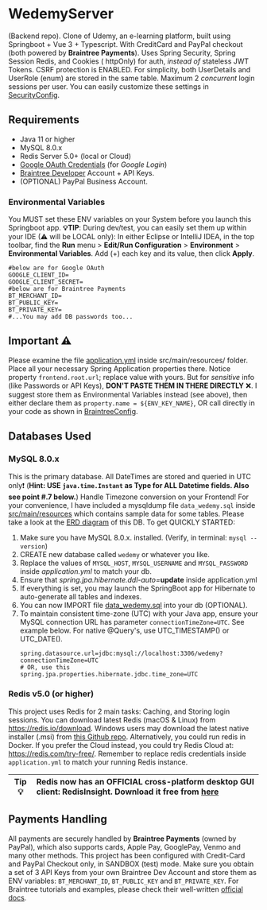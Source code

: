 # WedemyServer

(Backend repo). Clone of Udemy, an e-learning platform, built using Springboot + Vue 3 + Typescript. With CreditCard and
PayPal checkout (both powered by **Braintree Payments**). Uses Spring Security, Spring Session Redis, and Cookies (
httpOnly) for auth, _instead of_ stateless JWT Tokens. CSRF protection is ENABLED. For simplicity, both UserDetails and
UserRole (enum) are stored in the same table. Maximum 2 *concurrent* login sessions per user. You can easily customize
these settings in [SecurityConfig](src/main/java/com/davistiba/wedemyserver/config/SecurityConfig.java).

## Requirements

- Java 11 or higher
- MySQL 8.0.x
- Redis Server 5.0+ (local or Cloud)
- [Google OAuth Credentials](https://console.developers.google.com/apis/credentials) (for _Google Login_)
- [Braintree Developer](https://developer.paypal.com/braintree/docs) Account + API Keys.
- (OPTIONAL) PayPal Business Account.

### Environmental Variables

You MUST set these ENV variables on your System before you launch this Springboot app. **💡TIP**: During dev/test, you
can easily set them up within your IDE (⚠ will be LOCAL only): In either Eclipse or IntelliJ IDEA, in the top toolbar,
find the **Run** menu > **Edit/Run Configuration** > **Environment** > **Environmental Variables**. Add (+) each key and
its value, then click **Apply**.

```shell
#below are for Google OAuth
GOOGLE_CLIENT_ID=
GOOGLE_CLIENT_SECRET=
#below are for Braintree Payments
BT_MERCHANT_ID=
BT_PUBLIC_KEY=
BT_PRIVATE_KEY=
#...You may add DB passwords too...
```

## Important ⚠

Please examine the file [application.yml](src/main/resources/application.yml) inside src/main/resources/ folder. Place
all your necessary Spring Application properties there. Notice property `frontend.root.url`; replace value with yours.
But for _sensitive_ info (like Passwords or API Keys), **DON'T PASTE THEM IN THERE DIRECTLY** ❌. I suggest store them as
Environmental Variables instead (see above), then either declare them as `property.name = ${ENV_KEY_NAME}`, OR call
directly in your code as shown
in [BraintreeConfig](src/main/java/com/davistiba/wedemyserver/config/BraintreeConfig.java).

## Databases Used

### MySQL 8.0.x

This is the primary database. All DateTimes are stored and queried in UTC only❗ (**Hint: USE `java.time.Instant` as Type
for ALL Datetime fields. Also see point #.7 below.**) Handle Timezone conversion on your Frontend! For your convenience,
I have included a mysqldump file `data_wedemy.sql` inside [src/main/resources](src/main/resources/data_wedemy.sql) which
contains sample data for some tables. Please take a look at the [ERD diagram](src/main/resources/wedemy_erd.png) of this
DB. To get QUICKLY STARTED:

1. Make sure you have MySQL 8.0.x. installed. (Verify, in terminal: `mysql --version`)
2. CREATE new database called `wedemy` or whatever you like.
3. Replace the values of `MYSQL_HOST`, `MYSQL_USERNAME` and `MYSQL_PASSWORD` inside _application.yml_ to match your db.
4. Ensure that _spring.jpa.hibernate.ddl-auto=_**update** inside application.yml
5. If everything is set, you may launch the SpringBoot app for Hibernate to auto-generate all tables and indexes.
6. You can now IMPORT file [data_wedemy.sql](src/main/resources/data_wedemy.sql) into your db (OPTIONAL).
7. To maintain consistent time-zone (UTC) with your Java app, ensure your MySQL connection URL has
   parameter `connectionTimeZone=UTC`. See example below. For native @Query's, use UTC_TIMESTAMP() or UTC_DATE().
   ```properties
   spring.datasource.url=jdbc:mysql://localhost:3306/wedemy?connectionTimeZone=UTC
   # OR, use this
   spring.jpa.properties.hibernate.jdbc.time_zone=UTC
   ```

### Redis v5.0 (or higher)

This project uses Redis for 2 main tasks: Caching, and Storing login sessions. You can download latest Redis (macOS &
Linux) from https://redis.io/download. Windows users may download the latest native installer (.msi)
from [this Github repo](https://github.com/tporadowski/redis/releases). Alternatively, you could run redis in Docker.
If you prefer the Cloud instead, you could try Redis Cloud at: https://redis.com/try-free/. Remember to replace
redis credentials inside `application.yml` to match your running Redis instance.

| Tip 💡 | Redis now has an OFFICIAL cross-platform desktop GUI client: RedisInsight. Download it free from [here](https://redis.com/redis-enterprise/redis-insight/) |
|---------|:---------------------------------------------------------------------|

## Payments Handling

All payments are securely handled by **Braintree Payments** (owned by PayPal), which also supports cards, Apple Pay,
GooglePay, Venmo and many other methods. This project has been configured with Credit-Card and PayPal Checkout only,
in SANDBOX (test) mode. Make sure you obtain a set of 3 API Keys from your own Braintree Dev Account and store
them as ENV variables: `BT_MERCHANT_ID`, `BT_PUBLIC_KEY` and `BT_PRIVATE_KEY`. For Braintree tutorials and examples,
please check their well-written [official docs](https://developer.paypal.com/braintree/docs).


